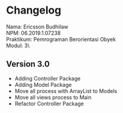 # Changelog
Nama: Ericsson Budhilaw\
NPM: 06.2019.1.07238\
Praktikum: Pemrograman Berorientasi Obyek\
Modul: 3\

## Version 3.0
* Adding Controller Package
* Adding Model Package
* Move all process with ArrayList to Models
* Move all views process to Main
* Refactor Controller Package